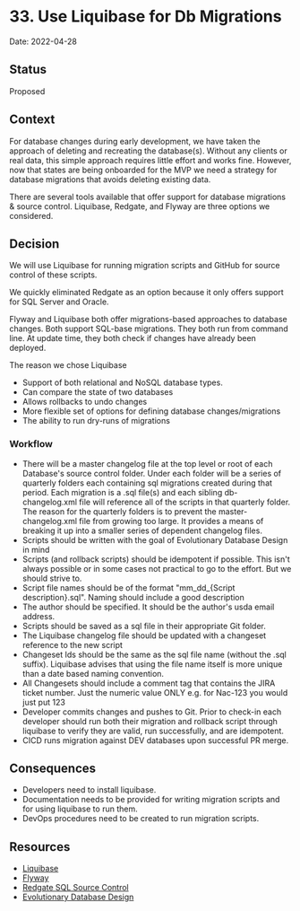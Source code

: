 # 33. Use Liquibase for Db Migrations

Date: 2022-04-28

## Status
 
Proposed
 
## Context

For database changes during early development, we have taken the approach of deleting and recreating the database(s). Without any clients or real data, this simple approach requires little effort and works fine. However, now that states are being onboarded for the MVP we need a strategy for database migrations that avoids deleting existing data.

There are several tools available that offer support for database migrations & source control. Liquibase, Redgate, and Flyway are three options we considered.

## Decision

We will use Liquibase for running migration scripts and GitHub for source control of these scripts. 

We quickly eliminated Redgate as an option because it only offers support for SQL Server and Oracle. 

Flyway and Liquibase both offer migrations-based approaches to database changes. Both support SQL-base migrations. They both run from command line. At update time, they both check if changes have already been deployed. 

The reason we chose Liquibase 
* Support of both relational and NoSQL database types.
* Can compare the state of two databases
* Allows rollbacks to undo changes
* More flexible set of options for defining database changes/migrations
* The ability to run dry-runs of migrations

### Workflow

* There will be a master changelog file at the top level or root of each Database's source control folder. Under each folder will be a series of quarterly folders each containing sql migrations created during that period. Each migration is a .sql file(s) and each sibling db-changelog.xml file will reference all of the scripts in that quarterly folder. The reason for the quarterly folders is to prevent the master-changelog.xml file from growing too large. It provides a means of breaking it up into a smaller series of dependent changelog files.
* Scripts should be written with the goal of Evolutionary Database Design in mind
* Scripts (and rollback scripts) should be idempotent if possible. This isn't always possible or in some cases not practical to go to the effort. But we should strive to.
* Script file names should be of the format "mm_dd_{Script description}.sql". Naming should include a good description
* The author should be specified. It should be the author's usda email address.
* Scripts should be saved as a sql file in their appropriate Git folder.
* The Liquibase changelog file should be updated with a changeset reference to the new script
* Changeset Ids should be the same as the sql file name (without the .sql suffix). Liquibase advises that using the file name itself is more unique than a date based naming convention.
* All Changesets should include a comment tag that contains the JIRA ticket number. Just the numeric value ONLY e.g. for Nac-123 you would just put <comment>123</comment>
* Developer commits changes and pushes to Git. Prior to check-in each developer should run both their migration and rollback script through liquibase to verify they are valid, run successfully, and are idempotent. 
* CICD runs migration against DEV databases upon successful PR merge.


## Consequences

* Developers need to install liquibase.
* Documentation needs to be provided for writing migration scripts and for using liquibase to run them.
* DevOps procedures need to be created to run migration scripts.


## Resources
* [Liquibase](https://www.liquibase.org/)
* [Flyway](https://flywaydb.org/)
* [Redgate SQL Source Control](https://www.red-gate.com/products/sql-development/sql-source-control/)
* [Evolutionary Database Design](https://martinfowler.com/bliki/ParallelChange.html)